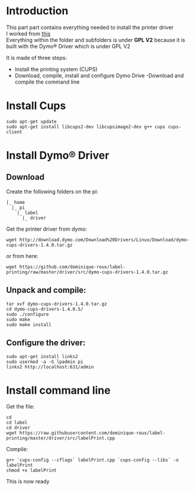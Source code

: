 # Introduction
This part part contains everything needed to install the printer driver  
I worked from [this](https://community.ubnt.com/t5/UniFi-Wireless/RPI-Dashbutton-Turn-RaspberryPI-with-Dymo-LabelWriter-into-a/td-p/1667513)  
Everything within the folder and subfolders is under **GPL V2** because it is built with the Dymo® Driver which is under GPL V2

It is made of three steps:
* Install the printing system (CUPS)
* Download, compile, install and configure Dymo Drive
-Download and compile the command line

# Install Cups
    sudo apt-get update
    sudo apt-get install libcups2-dev libcupsimage2-dev g++ cups cups-client

# Install Dymo® Driver
## Download
Create the following folders on the pi:

    |_ home
      |_ pi
        |_ label
          |_ driver

Get the printer driver from dymo:

    wget http://download.dymo.com/Download%20Drivers/Linux/Download/dymo-cups-drivers-1.4.0.tar.gz

or from here:

    wget https://github.com/dominique-roux/label-printing/raw/master/driver/src/dymo-cups-drivers-1.4.0.tar.gz

## Unpack and compile:

    tar xvf dymo-cups-drivers-1.4.0.tar.gz
    cd dymo-cups-drivers-1.4.0.5/
    sudo ./configure
    sudo make
    sudo make install

## Configure the driver:

    sudo apt-get install links2
    sudo usermod -a -G lpadmin pi
    links2 http://localhost:631/admin

# Install command line
Get the file:

    cd
    cd label
    cd driver
    wget https://raw.githubusercontent.com/dominique-roux/label-printing/master/driver/src/labelPrint.cpp

Compile:

    g++ `cups-config --cflags` labelPrint.cpp `cups-config --libs` -o labelPrint
    chmod +x labelPrint

This is now ready
